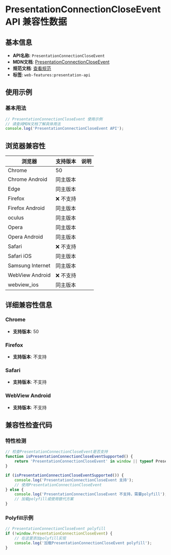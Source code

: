 # PresentationConnectionCloseEvent API 兼容性数据

## 基本信息

- **API名称**: `PresentationConnectionCloseEvent`
- **MDN文档**: [PresentationConnectionCloseEvent](https://developer.mozilla.org/docs/Web/API/PresentationConnectionCloseEvent)
- **规范文档**: [查看规范](https://w3c.github.io/presentation-api/#interface-presentationconnectioncloseevent)
- **标签**: `web-features:presentation-api`

## 使用示例

### 基本用法

```javascript
// PresentationConnectionCloseEvent 使用示例
// 请查阅MDN文档了解具体用法
console.log('PresentationConnectionCloseEvent API');
```

## 浏览器兼容性

| 浏览器 | 支持版本 | 说明 |
|--------|----------|------|
| Chrome | 50 |  |
| Chrome Android | 同主版本 |  |
| Edge | 同主版本 |  |
| Firefox | ❌ 不支持 |  |
| Firefox Android | 同主版本 |  |
| oculus | 同主版本 |  |
| Opera | 同主版本 |  |
| Opera Android | 同主版本 |  |
| Safari | ❌ 不支持 |  |
| Safari iOS | 同主版本 |  |
| Samsung Internet | 同主版本 |  |
| WebView Android | ❌ 不支持 |  |
| webview_ios | 同主版本 |  |

## 详细兼容性信息

### Chrome

- **支持版本**: 50

### Firefox

- **支持版本**: 不支持

### Safari

- **支持版本**: 不支持

### WebView Android

- **支持版本**: 不支持

## 兼容性检查代码

### 特性检测

```javascript
// 检查PresentationConnectionCloseEvent是否支持
function isPresentationConnectionCloseEventSupported() {
    return 'PresentationConnectionCloseEvent' in window || typeof PresentationConnectionCloseEvent !== 'undefined';
}

if (isPresentationConnectionCloseEventSupported()) {
    console.log('PresentationConnectionCloseEvent 支持');
    // 使用PresentationConnectionCloseEvent
} else {
    console.log('PresentationConnectionCloseEvent 不支持，需要polyfill');
    // 加载polyfill或使用替代方案
}
```

### Polyfill示例

```javascript
// PresentationConnectionCloseEvent polyfill
if (!window.PresentationConnectionCloseEvent) {
    // 在这里添加polyfill实现
    console.log('加载PresentationConnectionCloseEvent polyfill');
}
```

